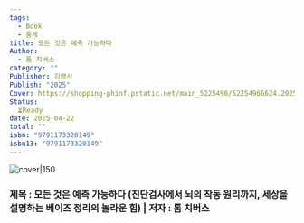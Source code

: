 ```yaml
---
tags:
  - Book
  - 통계
title: 모든 것은 예측 가능하다
Author:
  - 톰 치버스
category: ""
Publisher: 김영사
Publish: "2025"
Cover: https://shopping-phinf.pstatic.net/main_5225496/52254966624.20250105072448.jpg
Status:
  ⏳Ready
date: 2025-04-22
total: ""
isbn: "9791173320149"
isbn13: "9791173320149"
---
```


![cover|150](https://shopping-phinf.pstatic.net/main_5225496/52254966624.20250105072448.jpg)
### 제목 : 모든 것은 예측 가능하다 (진단검사에서 뇌의 작동 원리까지, 세상을 설명하는 베이즈 정리의 놀라운 힘)    | 저자 : 톰 치버스


